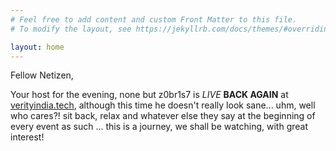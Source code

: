 ```yaml
---
# Feel free to add content and custom Front Matter to this file.
# To modify the layout, see https://jekyllrb.com/docs/themes/#overriding-theme-defaults

layout: home
---
```


Fellow Netizen,

Your host for the evening, none but z0br1s7 is *LIVE* **BACK AGAIN** at [verityindia.tech](https://verityindia.tech), although this time he doesn't really look sane... uhm, well who cares?! sit back, relax and whatever else they say at the beginning of every event as such ... this is a journey, we shall be watching, with great interest!
